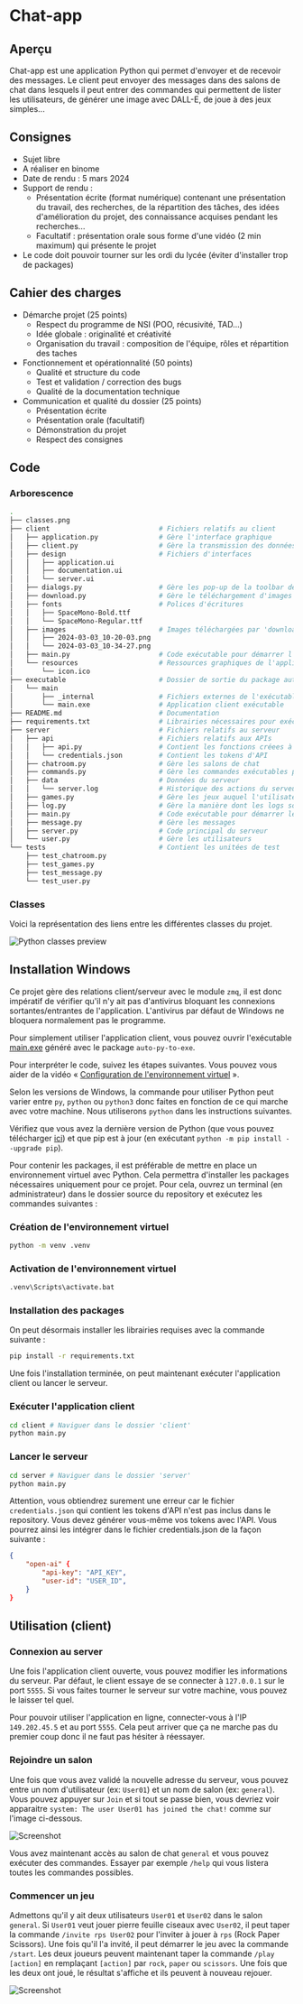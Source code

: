 # Chat-app

## Aperçu

Chat-app est une application Python qui permet d'envoyer et de recevoir des messages. Le client peut envoyer des messages dans des salons de chat dans lesquels il peut entrer des commandes qui permettent de lister les utilisateurs, de générer une image avec DALL-E, de joue à des jeux simples...

## Consignes

-   Sujet libre
-   A réaliser en binome
-   Date de rendu : 5 mars 2024
-   Support de rendu :
    -   Présentation écrite (format numérique) contenant une présentation du travail, des recherches, de la répartition des
        tâches, des idées d'amélioration du projet, des connaissance acquises pendant les recherches...
    -   Facultatif : présentation orale sous forme d'une vidéo (2 min maximum) qui présente le projet
-   Le code doit pouvoir tourner sur les ordi du lycée (éviter d'installer trop de packages)

## Cahier des charges

-   Démarche projet (25 points)
    -   Respect du programme de NSI (POO, récusivité, TAD...)
    -   Idée globale : originalité et créativité
    -   Organisation du travail : composition de l'équipe, rôles et répartition des taches
-   Fonctionnement et opérationnalité (50 points)
    -   Qualité et structure du code
    -   Test et validation / correction des bugs
    -   Qualité de la documentation technique
-   Communication et qualité du dossier (25 points)
    -   Présentation écrite
    -   Présentation orale (facultatif)
    -   Démonstration du projet
    -   Respect des consignes

## Code

### Arborescence

```bash
.
├── classes.png
├── client                           # Fichiers relatifs au client
│   ├── application.py               # Gère l'interface graphique
│   ├── client.py                    # Gère la transmission des données entre le serveur et le client
│   ├── design                       # Fichiers d'interfaces
│   │   ├── application.ui
│   │   ├── documentation.ui
│   │   └── server.ui
│   ├── dialogs.py                   # Gère les pop-up de la toolbar de l'application
│   ├── download.py                  # Gère le téléchargement d'images
│   ├── fonts                        # Polices d'écritures
│   │   ├── SpaceMono-Bold.ttf
│   │   └── SpaceMono-Regular.ttf
│   ├── images                       # Images téléchargées par 'downloads.py'
│   │   ├── 2024-03-03_10-20-03.png
│   │   └── 2024-03-03_10-34-27.png
│   ├── main.py                      # Code exécutable pour démarrer l'application
│   └── resources                    # Ressources graphiques de l'application
│       └── icon.ico
├── executable                       # Dossier de sortie du package auto-py-to-exe
│   └── main 
│       ├── _internal                # Fichiers externes de l'exécutable 
│       └── main.exe                 # Application client exécutable
├── README.md                        # Documentation
├── requirements.txt                 # Librairies nécessaires pour exécuter le code
├── server                           # Fichiers relatifs au serveur
│   ├── api                          # Fichiers relatifs aux APIs
│   │   ├── api.py                   # Contient les fonctions créees à partir des APIs
│   │   └── credentials.json         # Contient les tokens d'API
│   ├── chatroom.py                  # Gère les salons de chat
│   ├── commands.py                  # Gère les commandes exécutables par l'utilisateur
│   ├── data                         # Données du serveur
│   │   └── server.log               # Historique des actions du serveur
│   ├── games.py                     # Gère les jeux auquel l'utilisateur peut jouer
│   ├── log.py                       # Gère la manière dont les logs sont gérés
│   ├── main.py                      # Code exécutable pour démarrer le serveur
│   ├── message.py                   # Gère les messages
│   ├── server.py                    # Code principal du serveur
│   └── user.py                      # Gère les utilisateurs
└── tests                            # Contient les unitées de test
    ├── test_chatroom.py
    ├── test_games.py
    ├── test_message.py
    └── test_user.py
```

### Classes

Voici la représentation des liens entre les différentes classes du projet.

![Python classes preview](resources/classes.png)

## Installation Windows

Ce projet gère des relations client/serveur avec le module `zmq`, il est donc impératif de vérifier qu'il n'y ait pas d'antivirus bloquant les connexions sortantes/entrantes de l'application. L'antivirus par défaut de Windows ne bloquera normalement pas le programme.

Pour simplement utiliser l'application client, vous pouvez ouvrir l'exécutable [main.exe](output/main/main.exe) généré avec le package `auto-py-to-exe`.

Pour interpréter le code, suivez les étapes suivantes. Vous pouvez vous aider de la vidéo « [Configuration de l'environnement virtuel](https://youtu.be/Fv3_tDsTktM?si=W1k5NubJR_rJmr8o) ».

Selon les versions de Windows, la commande pour utiliser Python peut varier entre `py`, `python` ou `python3` donc faites en fonction de ce qui marche avec votre machine. Nous utiliserons `python` dans les instructions suivantes.

Vérifiez que vous avez la dernière version de Python (que vous pouvez télécharger [ici](https://www.python.org/downloads/)) et que pip est à jour (en exécutant `python -m pip install --upgrade pip`).

Pour contenir les packages, il est préférable de mettre en place un environnement virtuel avec Python. Cela permettra d'installer les packages nécessaires uniquement pour ce projet. Pour cela, ouvrez un terminal (en administrateur) dans le dossier source du repository et exécutez les commandes suivantes :

### Création de l'environnement virtuel

```bash
python -m venv .venv
```

### Activation de l'environnement virtuel

```bash
.venv\Scripts\activate.bat
```

### Installation des packages

On peut désormais installer les librairies requises avec la commande suivante :

```bash
pip install -r requirements.txt
```

Une fois l'installation terminée, on peut maintenant exécuter l'application client ou lancer le serveur.

### Exécuter l'application client

```bash
cd client # Naviguer dans le dossier 'client'
python main.py
```

### Lancer le serveur

```bash
cd server # Naviguer dans le dossier 'server'
python main.py
```

Attention, vous obtiendrez surement une erreur car le fichier `credentials.json` qui contient les tokens d'API n'est pas inclus dans le repository. Vous devez générer vous-même vos tokens avec l'API. Vous pourrez ainsi les intégrer dans le fichier credentials.json de la façon suivante :

```json
{
    "open-ai" {
        "api-key": "API_KEY",
        "user-id": "USER_ID",
    }
}

```

## Utilisation (client)

### Connexion au server

Une fois l'application client ouverte, vous pouvez modifier les informations du serveur. Par défaut, le client essaye de se connecter à `127.0.0.1` sur le port `5555`. Si vous faites tourner le serveur sur votre machine, vous pouvez le laisser tel quel.

Pour pouvoir utiliser l'application en ligne, connecter-vous à l'IP `149.202.45.5` et au port `5555`. Cela peut arriver que ça ne marche pas du premier coup donc il ne faut pas hésiter à réessayer.

### Rejoindre un salon

Une fois que vous avez validé la nouvelle adresse du serveur, vous pouvez entre un nom d'utilisateur (ex: `User01`) et un nom de salon (ex: `general`). Vous pouvez appuyer sur `Join` et si tout se passe bien, vous devriez voir apparaitre `system: The user User01 has joined the chat!` comme sur l'image ci-dessous.

![Screenshot](resources/MainWindow01.png)

Vous avez maintenant accès au salon de chat `general` et vous pouvez exécuter des commandes. Essayer par exemple `/help` qui vous listera toutes les commandes possibles.

### Commencer un jeu

Admettons qu'il y ait deux utilisateurs `User01` et `User02` dans le salon `general`. Si `User01` veut jouer pierre feuille ciseaux avec `User02`, il peut taper la commande `/invite rps User02` pour l'inviter à jouer à `rps` (Rock Paper Scissors). Une fois qu'il l'a invité, il peut démarrer le jeu avec la commande `/start`. Les deux joueurs peuvent maintenant taper la commande `/play [action]` en remplaçant `[action]` par `rock`, `paper` ou `scissors`. Une fois que les deux ont joué, le résultat s'affiche et ils peuvent à nouveau rejouer.

![Screenshot](resources/game_example.png)

